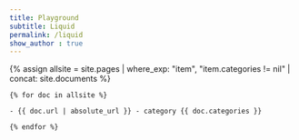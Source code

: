 ```yaml
---
title: Playground
subtitle: Liquid 
permalink: /liquid
show_author : true
---
```


{% assign allsite = site.pages | where_exp: "item", "item.categories != nil" | concat: site.documents %}

	{% for doc in allsite %}
	
	- {{ doc.url | absolute_url }} - category {{ doc.categories }}
	
	{% endfor %}